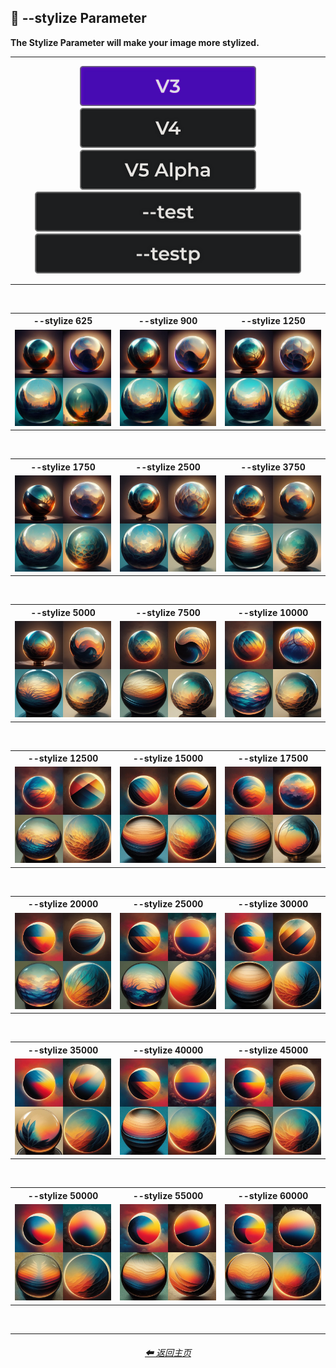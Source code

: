 <h2>🎇 --stylize Parameter</h2>
<b>The Stylize Parameter will make your image more stylized.</b>
<br>

<hr><!--------------->

<div align="center">

[<img src="/Images/Repo_Parts/Buttons/Version_Buttons/button_version_V3_active_third.webp?raw=true" alt="MidJourney V3" height="64" />](/Pages/MJ_V3/Comparison_Pages/Parameters/Stylize_Comparison.md)
[<img src="/Images/Repo_Parts/Buttons/Version_Buttons/button_version_V4_inactive_third.webp?raw=true" alt="MidJourney V4" height="64" />](/Pages/MJ_V4/Comparison_Pages/Parameters/Stylize_Comparison/Stylize_Comparison.md)
[<img src="/Images/Repo_Parts/Buttons/Version_Buttons/button_version_V5_Alpha_inactive_third.webp?raw=true" alt="MidJourney V5" height="64" />](/Pages/MJ_V5/Comparison_Pages/Parameters/Stylize_Comparison.md)
<br>
[<img src="/Images/Repo_Parts/Buttons/Version_Buttons/Midjourney_Beta_Features/button_version_test_inactive_half.webp?raw=true" alt="test" height="64" />](/Pages/Midjourney_Beta_Features/test/Comparison_Pages/Parameters/Stylize_Comparison.md)
[<img src="/Images/Repo_Parts/Buttons/Version_Buttons/Midjourney_Beta_Features/button_version_testp_inactive_half.webp?raw=true" alt="testp" height="64" />](/Pages/Midjourney_Beta_Features/testp/Comparison_Pages/Parameters/Stylize_Comparison.md)

</div>

<hr>
<br>

<div align="center">

<table>
    <tr align=center valign=middle>
        <th>--stylize 625</th>
        <th>--stylize 900</th>
        <th>--stylize 1250</th>
    </tr>
    <tr align=center valign=middle>
        <td>
            <img src="/Images/MJ_V3/Comparison_Page_Images/Stylize_Comparison/sphere_stylize_625.webp?raw=true" width="256" />
        </td>
        <td>
            <img src="/Images/MJ_V3/Comparison_Page_Images/Stylize_Comparison/sphere_stylize_900.webp?raw=true" width="256" />
        </td>
        <td>
            <img src="/Images/MJ_V3/Comparison_Page_Images/Stylize_Comparison/sphere_stylize_1250.webp?raw=true" width="256" />
        </td>
    </tr>
</table>

<br>

<table>
    <tr align=center valign=middle>
        <th>--stylize 1750</th>
        <th>--stylize 2500</th>
        <th>--stylize 3750</th>
    </tr>
    <tr align=center valign=middle>
        <td>
            <img src="/Images/MJ_V3/Comparison_Page_Images/Stylize_Comparison/sphere_stylize_1750.webp?raw=true" width="256" />
        </td>
        <td>
            <img src="/Images/MJ_V3/Comparison_Page_Images/Stylize_Comparison/sphere_stylize_2500.webp?raw=true" width="256" />
        </td>
        <td>
            <img src="/Images/MJ_V3/Comparison_Page_Images/Stylize_Comparison/sphere_stylize_3750.webp?raw=true" width="256" />
        </td>
    </tr>
</table>

<br>

<table>
    <tr align=center valign=middle>
        <th>--stylize 5000</th>
        <th>--stylize 7500</th>
        <th>--stylize 10000</th>
    </tr>
    <tr align=center valign=middle>
        <td>
            <img src="/Images/MJ_V3/Comparison_Page_Images/Stylize_Comparison/sphere_stylize_5000.webp?raw=true" width="256" />
        </td>
        <td>
            <img src="/Images/MJ_V3/Comparison_Page_Images/Stylize_Comparison/sphere_stylize_7500.webp?raw=true" width="256" />
        </td>
        <td>
            <img src="/Images/MJ_V3/Comparison_Page_Images/Stylize_Comparison/sphere_stylize_10000.webp?raw=true" width="256" />
        </td>
    </tr>
</table>

<br>

<table>
    <tr align=center valign=middle>
        <th>--stylize 12500</th>
        <th>--stylize 15000</th>
        <th>--stylize 17500</th>
    </tr>
    <tr align=center valign=middle>
        <td>
            <img src="/Images/MJ_V3/Comparison_Page_Images/Stylize_Comparison/sphere_stylize_12500.webp?raw=true" width="256" />
        </td>
        <td>
            <img src="/Images/MJ_V3/Comparison_Page_Images/Stylize_Comparison/sphere_stylize_15000.webp?raw=true" width="256" />
        </td>
        <td>
            <img src="/Images/MJ_V3/Comparison_Page_Images/Stylize_Comparison/sphere_stylize_17500.webp?raw=true" width="256" />
        </td>
    </tr>
</table>

<br>

<table>
    <tr align=center valign=middle>
        <th>--stylize 20000</th>
        <th>--stylize 25000</th>
        <th>--stylize 30000</th>
    </tr>
    <tr align=center valign=middle>
        <td>
            <img src="/Images/MJ_V3/Comparison_Page_Images/Stylize_Comparison/sphere_stylize_20000.webp?raw=true" width="256" />
        </td>
        <td>
            <img src="/Images/MJ_V3/Comparison_Page_Images/Stylize_Comparison/sphere_stylize_25000.webp?raw=true" width="256" />
        </td>
        <td>
            <img src="/Images/MJ_V3/Comparison_Page_Images/Stylize_Comparison/sphere_stylize_30000.webp?raw=true" width="256" />
        </td>
    </tr>
</table>

<br>

<table>
    <tr align=center valign=middle>
        <th>--stylize 35000</th>
        <th>--stylize 40000</th>
        <th>--stylize 45000</th>
    </tr>
    <tr align=center valign=middle>
        <td>
            <img src="/Images/MJ_V3/Comparison_Page_Images/Stylize_Comparison/sphere_stylize_35000.webp?raw=true" width="256" />
        </td>
        <td>
            <img src="/Images/MJ_V3/Comparison_Page_Images/Stylize_Comparison/sphere_stylize_40000.webp?raw=true" width="256" />
        </td>
        <td>
            <img src="/Images/MJ_V3/Comparison_Page_Images/Stylize_Comparison/sphere_stylize_45000.webp?raw=true" width="256" />
        </td>
    </tr>
</table>

<br>

<table>
    <tr align=center valign=middle>
        <th>--stylize 50000</th>
        <th>--stylize 55000</th>
        <th>--stylize 60000</th>
    </tr>
    <tr align=center valign=middle>
        <td>
            <img src="/Images/MJ_V3/Comparison_Page_Images/Stylize_Comparison/sphere_stylize_50000.webp?raw=true" width="256" />
        </td>
        <td>
            <img src="/Images/MJ_V3/Comparison_Page_Images/Stylize_Comparison/sphere_stylize_55000.webp?raw=true" width="256" />
        </td>
        <td>
            <img src="/Images/MJ_V3/Comparison_Page_Images/Stylize_Comparison/sphere_stylize_60000.webp?raw=true" width="256" />
        </td>
    </tr>
</table>

</div>

<br>

<hr><!--------------->
<div align="center">
<h6><a href="/README.md">⬅ 返回主页</a></h6>
</div>
